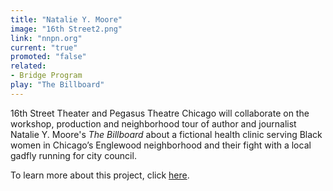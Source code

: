 ```yaml
---
title: "Natalie Y. Moore"
image: "16th Street2.png"
link: "nnpn.org"
current: "true"
promoted: "false"
related:
- Bridge Program
play: "The Billboard"
---
```

16th Street Theater and Pegasus Theatre Chicago will collaborate on the workshop, production and neighborhood tour of author and journalist Natalie Y. Moore's *The Billboard* about a fictional health clinic serving Black women in Chicago’s Englewood neighborhood and their fight with a local gadfly running for city council.

To learn more about this project, click [here](https://nationalnewplaynetwork013.sharepoint.com/:b:/s/Programs/ETfFL7Yhd9NGqWK7euSKkKoBYwlAxjAsRPisf-yPlKXQkQ?e=AmJSyn).
